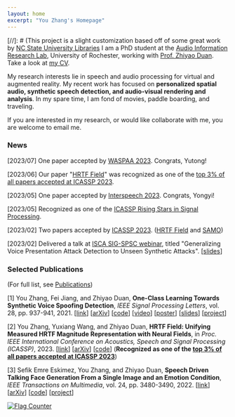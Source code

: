 ```yaml
---
layout: home
excerpt: "You Zhang's Homepage"
---
```



[//]: # (This project is a slight customization based off of some great work by [NC State University Libraries](https://www.lib.ncsu.edu/. )
I am a PhD student at the [Audio Information Research Lab](https://labsites.rochester.edu/air/), University of Rochester, working with [Prof. Zhiyao Duan](https://hajim.rochester.edu/ece/sites/zduan/). Take a look at [my CV](./You_Neil_Zhang_CV_2023_Jun.pdf).

My research interests lie in speech and audio processing for virtual and augmented reality.
My recent work has focused on **personalized spatial audio, synthetic speech detection, and audio-visual rendering and analysis**.
In my spare time, I am fond of movies, paddle boarding, and traveling.

If you are interested in my research, 
or would like collaborate with me, you are welcome to email me.


### News
[2023/07] One paper accepted by [WASPAA 2023](https://waspaa.com/). Congrats, Yutong!

[2023/06] Our paper "[HRTF Field](https://ieeexplore.ieee.org/document/10095801)" was recognized as one of the [top 3% of all papers accepted at ICASSP 2023](https://2023.ieeeicassp.org/top-3-percent-paper-recognitions/).

[2023/05] One paper accepted by [Interspeech 2023](https://www.interspeech2023.org/). Congrats, Yongyi!

[2023/05] Recognized as one of the [ICASSP Rising Stars in Signal Processing](https://2023.ieeeicassp.org/rising-stars-workshop). 

[2023/02] Two papers accepted by [ICASSP 2023](https://2023.ieeeicassp.org/). ([HRTF Field](https://arxiv.org/abs/2210.15196) and [SAMO](https://arxiv.org/abs/2211.02718))

[2023/02] Delivered a talk at [ISCA SIG-SPSC webinar](https://www.spsc-sig.org/webinar), titled "Generalizing Voice Presentation Attack Detection to Unseen Synthetic Attacks". [[slides](https://www.spsc-sig.org/sites/default/files/2023-02/SPSC-Webinar-GeneralizingVoicePresentationAttackDetection-20230206.pdf)]


### Selected Publications
(For full list, see [Publications](https://yzyouzhang.com/research/))

[1] You Zhang, Fei Jiang, and Zhiyao Duan, 
**One-Class Learning Towards Synthetic Voice Spoofing Detection**, 
*IEEE Signal Processing Letters*, 
vol. 28, pp. 937-941, 2021.
[[link](https://ieeexplore.ieee.org/document/9417604)] [[arXiv](https://arxiv.org/abs/2010.13995)] [[code](https://github.com/yzyouzhang/AIR-ASVspoof)] 
[[video](https://www.youtube.com/watch?v=pX9aq8CaIvk)] [[poster](https://labsites.rochester.edu/air/publications/ICASSP2022Poster_Neil.pdf)] [[slides](https://labsites.rochester.edu/air/publications/ICASSP2022Slides_Neil.pdf)] [[project](https://labsites.rochester.edu/air/projects/asvspoof.html)]

[2] You Zhang, Yuxiang Wang, and Zhiyao Duan,
**HRTF Field: Unifying Measured HRTF Magnitude Representation with Neural Fields**, in *Proc. IEEE International Conference on Acoustics, Speech and Signal Processing (ICASSP)*, 2023. 
[[link](https://ieeexplore.ieee.org/document/10095801)] [[arXiv](https://arxiv.org/abs/2210.15196)] [[code](https://github.com/yzyouzhang/hrtf_field)] (**Recognized as one of the [top 3% of all papers accepted at ICASSP 2023](https://drive.google.com/file/d/1qTDdwqGuenJsZZoyFD2uBh_t6QUt0PPE/view?usp=sharing)**)

[3] Sefik Emre Eskimez, You Zhang, and Zhiyao Duan, **Speech Driven Talking Face Generation From a Single Image and an Emotion Condition**, *IEEE Transactions on Multimedia*, vol. 24, pp. 3480-3490, 2022. 
[[link](https://ieeexplore.ieee.org/document/9496264)] [[arXiv](https://arxiv.org/abs/2008.03592)] [[code](https://github.com/eeskimez/emotalkingface)] [[project](https://labsites.rochester.edu/air/projects/tfaceemo.html)]



<!-- # COMMENT EXPLAINING THIS PAGE -- 
[2] You Zhang, Ge Zhu, Fei Jiang, and Zhiyao Duan, <strong>An Empirical Study on Channel Effects for Synthetic Voice Spoofing Countermeasure Systems</strong>, in <em>Proc. Interspeech 2021</em>, pp. 4309-4313, 2021. &lt;<a href="https://www.isca-speech.org/archive/pdfs/interspeech_2021/zhang21ea_interspeech.pdf">pdf</a>&gt; &lt;<a href="https://www.isca-speech.org/archive/interspeech_2021/zhang21ea_interspeech.html">link</a>&gt; &lt;<a href="https://github.com/yzyouzhang/Empirical-Channel-CM">code</a>&gt; &lt;<a href="https://www.youtube.com/watch?v=t6qtehKer6w">video</a>&gt; &lt;<a href="https://labsites.rochester.edu/air/publications/Zhang21channel_slides.pdf">slides</a>&gt; </p>
-->

<a href="https://info.flagcounter.com/w1Wy"><img src="https://s11.flagcounter.com/count2/w1Wy/bg_FFFFFF/txt_000000/border_CCCCCC/columns_6/maxflags_30/viewers_0/labels_0/pageviews_0/flags_0/percent_0/" alt="Flag Counter" border="0"></a>


  
